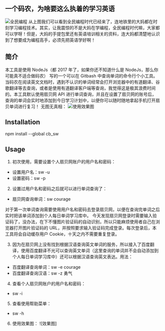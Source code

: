 ## 一个码农，为啥要这么执着的学习英语
![全民编程](https://ws2.sinaimg.cn/large/006zuwa2gy1fefe7dqtsrj30bg0e310j.jpg)
从上图我们可以看到全民编程时代已经来了，连地铁里的大妈都在时刻学习编程技术。其实，让我震惊的不是大妈在学编程，全民编程时代嘛，大家都可以学呀！但是，大妈的手提包里还有英语培训相关的资料，连大妈都清楚地认识到了想要成为编程高手，必须先把英语学好啊！

## 简介
本工具是使用 NodeJs（都 2017 年了，如果你还不知道什么是 NodeJs，那么你可能真不适合做码农） 写的一个可以在 Gitbash 中查询单词的命令行个小工具。
当码农在阅读英文文档时，遇到不认识的单词经常会打开浏览器中的有道翻译、谷歌翻译等去查询，或者是使用有道翻译客户端等查询，我觉得这是极其浪费时间的。本工具默认使用扇贝网 API 进行单词查询，并且在设置了扇贝网的账号后，查询的单词会实时地添加到今日学习计划中，以便你可以随时随地拿起手机打开扇贝单词进行复习！
无图无真相：
![使用效果图](https://ws2.sinaimg.cn/large/006zuwa2gy1fefe465bimj30hp0es760.jpg)

## Installation
npm install --global cb_sw

## Usage
1. 初次使用，需要设置个人扇贝网账户的用户名和密码：
- 设置用户名：sw -u <your username>
- 设置密码：sw -p <your password>

2. 设置过用户名和密码之后就可以进行单词查询了：
- 扇贝网查询单词：sw courage

对于第一次单词查询需要使用用户名和密码去登录扇贝网，以便在查询完单词之后实时把该单词添加到个人每日单词学习库中。
今天发现扇贝网登录时需要输入验证码了，没办法，在下不懂图片验证码的自动识别，所以只能麻烦使用者自己在浏览器打开图片验证码的 URL，并按照要求输入验证码完成登录。每次登录后，本工具将会自动缓存用户 Cookie，十天之内不需要重复登录。

3. 因为在扇贝网上没有找到根据汉语查询英文单词的服务，所以接入了百度翻译，使用百度翻译不光可以查询英文单词（这里查询的单词并不会自动添加到个人每日单词学习库中）还可以根据汉语查询英文表达。用法：
- 百度翻译查询单词：sw -e courage
- 百度翻译查询汉语：sw -z 勇气

4. 查看个人扇贝网账户的用户名和密码：
- sw -i

5. 查看使用帮助菜单：
- sw -h

6. 使用效果图：
![效果图]
